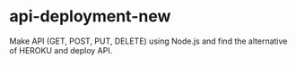# api-deployment-new
Make API (GET, POST, PUT, DELETE) using Node.js and find the alternative of HEROKU and deploy API.
